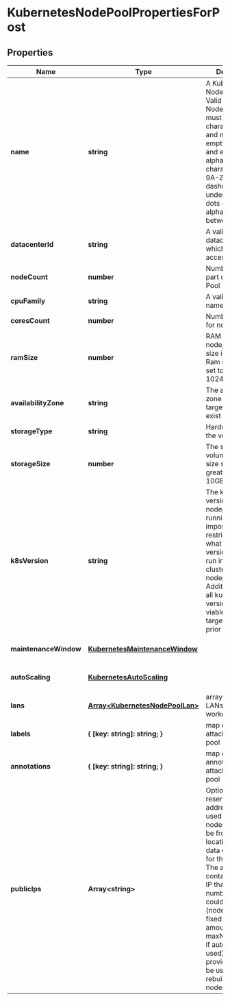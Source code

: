# KubernetesNodePoolPropertiesForPost

## Properties
| Name | Type | Description | Notes |
| ------------ | ------------- | ------------- | ------------- |
| **name** | **string** | A Kubernetes Node Pool Name. Valid Kubernetes Node Pool name must be 63 characters or less and must be empty or begin and end with an alphanumeric character ([a-z0-9A-Z]) with dashes (-), underscores (_), dots (.), and alphanumerics between. | [default to undefined] |
| **datacenterId** | **string** | A valid uuid of the datacenter on which user has access | [default to undefined] |
| **nodeCount** | **number** | Number of nodes part of the Node Pool | [default to undefined] |
| **cpuFamily** | **string** | A valid cpu family name | [default to undefined] |
| **coresCount** | **number** | Number of cores for node | [default to undefined] |
| **ramSize** | **number** | RAM size for node, minimum size is 2048MB. Ram size must be set to multiple of 1024MB. | [default to undefined] |
| **availabilityZone** | **string** | The availability zone in which the target VM should exist | [default to undefined] |
| **storageType** | **string** | Hardware type of the volume | [default to undefined] |
| **storageSize** | **number** | The size of the volume in GB. The size should be greater than 10GB. | [default to undefined] |
| **k8sVersion** | **string** | The kubernetes version in which a nodepool is running. This imposes restrictions on what kubernetes versions can be run in a cluster\&#39;s nodepools. Additionally, not all kubernetes versions are viable upgrade targets for all prior versions. | [optional] [default to undefined] |
| **maintenanceWindow** | [**KubernetesMaintenanceWindow**](KubernetesMaintenanceWindow.md) |  | [optional] [default to undefined] |
| **autoScaling** | [**KubernetesAutoScaling**](KubernetesAutoScaling.md) |  | [optional] [default to undefined] |
| **lans** | [**Array&lt;KubernetesNodePoolLan&gt;**](KubernetesNodePoolLan.md) | array of additional LANs attached to worker nodes | [optional] [default to undefined] |
| **labels** | **{ [key: string]: string; }** | map of labels attached to node pool | [optional] [default to undefined] |
| **annotations** | **{ [key: string]: string; }** | map of annotations attached to node pool | [optional] [default to undefined] |
| **publicIps** | **Array&lt;string&gt;** | Optional array of reserved public IP addresses to be used by the nodes. IPs must be from same location as the data center used for the node pool. The array must contain one extra IP than maximum number of nodes could be. (nodeCount+1 if fixed node amount or maxNodeCount+1 if auto scaling is used) The extra provided IP Will be used during rebuilding of nodes. | [optional] [default to undefined] |


